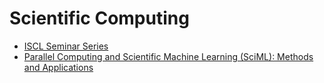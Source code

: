 # Scientific Computing
- [ISCL Seminar Series](https://sites.google.com/view/iscl-seminar-series/home?authuser=0)
- [Parallel Computing and Scientific Machine Learning (SciML): Methods and Applications](https://book.sciml.ai/)
